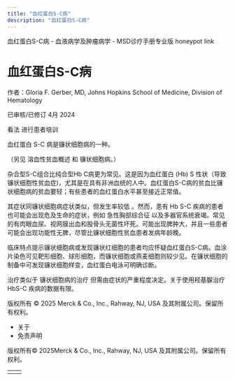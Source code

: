 ```yaml
---
title: "血红蛋白S-C病"
description: "血红蛋白S-C病"
---
```


﻿血红蛋白S-C病 - 血液病学及肿瘤病学 - MSD诊疗手册专业版 honeypot link

# 血红蛋白S-C病

作者：Gloria F. Gerber, MD, Johns Hopkins School of Medicine, Division of Hematology

已审核/已修订 4月 2024

看法 进行患者培训

血红蛋白 S-C 病是镰状细胞病的一种。

（另见 溶血性贫血概述 和 镰状细胞病。）

杂合型S-C组合比纯合型Hb C病更为常见。这是因为血红蛋白 (Hb) S 性状（导致 镰状细胞性贫血症)，尤其是在具有非洲血统的人中。血红蛋白S-C病的贫血比镰状细胞病的贫血要轻；有些患者的血红蛋白水平甚至接近正常值。

其症状同镰状细胞病症状类似，但发生率较低 。然而，患有 Hb S-C 疾病的患者也可能会出现危及生命的症状，例如 急性胸部综合征 以及多器官系统衰竭。常见的有肉眼血尿、视网膜出血和股骨头无菌性坏死。可能出现脾肿大，并且一些患者可能会出现功能性无脾，尽管比镰状细胞性贫血患者发病年龄晚。

临床特点提示镰状细胞病或发现镰状红细胞的患者均应怀疑血红蛋白S-C病。血涂片染色可见靶形细胞、球形细胞，而镰状细胞或燕麦细胞则较少见。在镰状细胞的制备中可发现镰状细胞样变，血红蛋白电泳可明确诊断。

治疗类似于 镰状细胞病的治疗 但需由症状的严重程度决定。关于使用羟基脲治疗 HbS-C 疾病的数据有限。



版权所有 © 2025
Merck & Co., Inc., Rahway, NJ, USA 及其附属公司。保留所有权利。

- 关于
- 免责声明

版权所有© 2025Merck & Co., Inc., Rahway, NJ, USA 及其附属公司。保留所有权利。

|     |     |
| --- | --- |
|  |  |